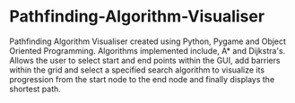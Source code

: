 # Pathfinding-Algorithm-Visualiser
Pathfinding Algorithm Visualiser created using Python, Pygame and Object Oriented Programming.
Algorithms implemented include, A* and Dijkstra's.
Allows the user to select start and end points within the GUI, add barriers within the grid and select a specified search algorithm to visualize its progression from the start node to the end node and finally displays the shortest path.
